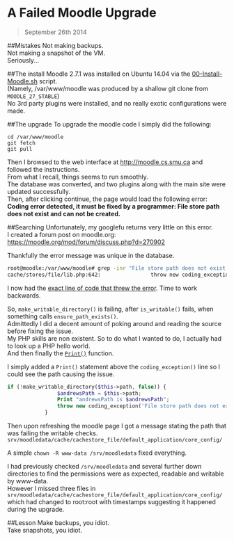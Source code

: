 A Failed Moodle Upgrade
=======================

> September 26th 2014

##Mistakes
Not making backups.  
Not making a snapshot of the VM.  
Seriously...  

##The install
Moodle 2.7.1 was installed on Ubuntu 14.04 via the [00-Install-Moodle.sh](00-Install-Moodle.sh) script.  
(Namely, /var/www/moodle was produced by a shallow git clone from `MOODLE_27_STABLE`)  
No 3rd party plugins were installed, and no really exotic configurations were made.  

##The upgrade
To upgrade the moodle code I simply did the following:  
```
cd /var/www/moodle
git fetch
git pull
```
Then I browsed to the web interface at http://moodle.cs.smu.ca and followed the instructions.  
From what I recall, things seems to run smoothly.    
The database was converted, and two plugins along with the main site were updated successfully.  
Then, after clicking continue, the page would load the following error:  
**Coding error detected, it must be fixed by a programmer: File store path does not exist and can not be created.**

##Searching
Unfortunately, my googlefu returns very little on this error.  
I created a forum post on moodle.org:
https://moodle.org/mod/forum/discuss.php?d=270902

Thankfully the error message was unique in the database.
```bash
root@moodle:/var/www/moodle# grep -inr "File store path does not exist and can not be created." *
cache/stores/file/lib.php:642:                throw new coding_exception('File store path does not exist and can not be created.');
```
I now had the [exact line of code that threw the error](https://github.com/moodle/moodle/blob/master/cache/stores/file/lib.php#L642).
Time to work backwards.

So, `make_writable_directory()` is failing, after `is_writable()` fails, when something calls `ensure_path_exists()`.  
Admittedly I did a decent amount of poking around and reading the source before fixing the issue.  
My PHP skills are non existent. 
So to do what I wanted to do, I actually had to look up a PHP hello world.  
And then finally the [`Print()`](http://php.net/manual/en/function.print.php) function.  

I simply added a `Print()` statement above the `coding_exception()` line so I could see the path causing the issue.
```php
if (!make_writable_directory($this->path, false)) {
                $andrewsPath = $this->path;
                Print "andrewsPath is $andrewsPath";
                throw new coding_exception('File store path does not exist and can not be created. andrewsPath: $andrewsPath');
            }
```
Then upon refreshing the moodle page I got a message stating the path that was failing the writable checks.
`srv/moodledata/cache/cachestore_file/default_application/core_config/`

A simple `chown -R www-data /srv/moodledata` fixed everything.

I had previously checked `/srv/moodledata` and several further down directories to find the permissions were as expected, readable and writable by www-data.  
However I missed three files in `srv/moodledata/cache/cachestore_file/default_application/core_config/` which had changed to root:root with timestamps suggesting it happened during the upgrade.

##Lesson
Make backups, you idiot.  
Take snapshots, you idiot.

